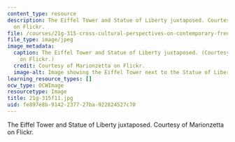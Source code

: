 ```yaml
---
content_type: resource
description: The Eiffel Tower and Statue of Liberty juxtaposed. Courtesy of Marionzetta
  on Flickr.
file: /courses/21g-315-cross-cultural-perspectives-on-contemporary-french-society-fall-2011/fe897e8b9142237727ba922824527c70_21g-315f11.jpg
file_type: image/jpeg
image_metadata:
  caption: The Eiffel Tower and Statue of Liberty juxtaposed. (Courtesy of [Marionzetta](http://www.flickr.com/photos/marionzetta/2954326462/)
    on Flickr.)
  credit: Courtesy of Marionzetta on Flickr.
  image-alt: Image showing the Eiffel Tower next to the Statue of Liberty.
learning_resource_types: []
ocw_type: OCWImage
resourcetype: Image
title: 21g-315f11.jpg
uid: fe897e8b-9142-2377-27ba-922824527c70
---
```

The Eiffel Tower and Statue of Liberty juxtaposed. Courtesy of Marionzetta on Flickr.


